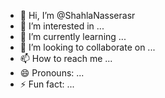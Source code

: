 - 👋 Hi, I’m @ShahlaNasserasr
- 👀 I’m interested in ...
- 🌱 I’m currently learning ...
- 💞️ I’m looking to collaborate on ...
- 📫 How to reach me ...
- 😄 Pronouns: ...
- ⚡ Fun fact: ...

<!---
ShahlaNasserasr/ShahlaNasserasr is a ✨ special ✨ repository because its `README.md` (this file) appears on your GitHub profile.
You can click the Preview link to take a look at your changes.. 
--->
